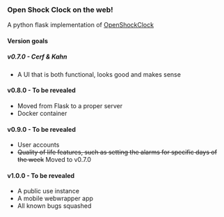 ### Open Shock Clock on the web!
A python flask implementation of [OpenShockClock](https://github.com/Arxari/OpenShockClock)

#### Version goals

##### v0.7.0 - Cerf & Kahn
- A UI that is both functional, looks good and makes sense

#### v0.8.0 - To be revealed
- Moved from Flask to a proper server
- Docker container

#### v0.9.0 - To be revealed
- User accounts
- ~~Quality of life features, such as setting the alarms for specific days of the week~~ Moved to v0.7.0

#### v1.0.0 - To be revealed
- A public use instance
- A mobile webwrapper app
- All known bugs squashed
